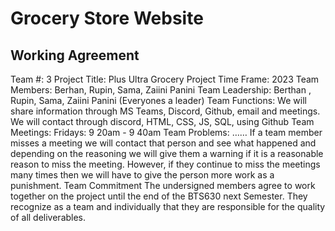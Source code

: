 # Grocery Store Website

## Working Agreement
Team #: 3
Project Title: Plus Ultra Grocery 
Project Time Frame: 2023
Team Members: Berhan, Rupin, Sama, Zaiini Panini 
Team Leadership: Berthan , Rupin, Sama,  Zaiini Panini (Everyones a leader)
Team Functions: 
<Collaboration and Sharing> We will share information through MS Teams, Discord, Github, email and meetings.
<Preferred form of contact and overall availability> We will contact through discord, 
<Programming Practices to be adopted> HTML, CSS, JS, SQL,
<How to merge the code into shared repository> using Github
Team Meetings:
Fridays: 9 20am - 9 40am
Team Problems:
<What to do when a member misses a meeting>……
If a team member misses a meeting we will contact that person and see what happened and depending on the reasoning we will give them a warning if it is a reasonable reason to miss the meeting. However, if they continue to miss the meetings many times then we will have to give the person more work as a punishment.
Team Commitment
The undersigned members agree to work together on the project until the end of the BTS630 next Semester.  They recognize as a team and individually that they are responsible for the quality of all deliverables.


